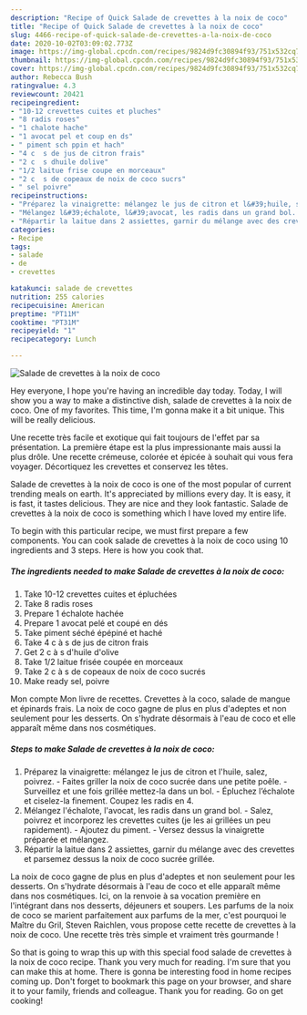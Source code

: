 ```yaml
---
description: "Recipe of Quick Salade de crevettes à la noix de coco"
title: "Recipe of Quick Salade de crevettes à la noix de coco"
slug: 4466-recipe-of-quick-salade-de-crevettes-a-la-noix-de-coco
date: 2020-10-02T03:09:02.773Z
image: https://img-global.cpcdn.com/recipes/9824d9fc30894f93/751x532cq70/salade-de-crevettes-a-la-noix-de-coco-photo-principale-de-la-recette.jpg
thumbnail: https://img-global.cpcdn.com/recipes/9824d9fc30894f93/751x532cq70/salade-de-crevettes-a-la-noix-de-coco-photo-principale-de-la-recette.jpg
cover: https://img-global.cpcdn.com/recipes/9824d9fc30894f93/751x532cq70/salade-de-crevettes-a-la-noix-de-coco-photo-principale-de-la-recette.jpg
author: Rebecca Bush
ratingvalue: 4.3
reviewcount: 20421
recipeingredient:
- "10-12 crevettes cuites et pluches"
- "8 radis roses"
- "1 chalote hache"
- "1 avocat pel et coup en ds"
- " piment sch ppin et hach"
- "4 c  s de jus de citron frais"
- "2 c  s dhuile dolive"
- "1/2 laitue frise coupe en morceaux"
- "2 c  s de copeaux de noix de coco sucrs"
- " sel poivre"
recipeinstructions:
- "Préparez la vinaigrette: mélangez le jus de citron et l&#39;huile, salez, poivrez. Faites griller la noix de coco sucrée dans une petite poêle. Surveillez et une fois grillée mettez-la dans un bol. Épluchez l’échalote et ciselez-la finement. Coupez les radis en 4."
- "Mélangez l&#39;échalote, l&#39;avocat, les radis dans un grand bol. Salez, poivrez et incorporez les crevettes cuites (je les ai grillées un peu rapidement). Ajoutez du piment. Versez dessus la vinaigrette préparée et mélangez."
- "Répartir la laitue dans 2 assiettes, garnir du mélange avec des crevettes et parsemez dessus la noix de coco sucrée grillée."
categories:
- Recipe
tags:
- salade
- de
- crevettes

katakunci: salade de crevettes 
nutrition: 255 calories
recipecuisine: American
preptime: "PT11M"
cooktime: "PT31M"
recipeyield: "1"
recipecategory: Lunch

---
```



![Salade de crevettes à la noix de coco](https://img-global.cpcdn.com/recipes/9824d9fc30894f93/751x532cq70/salade-de-crevettes-a-la-noix-de-coco-photo-principale-de-la-recette.jpg)

Hey everyone, I hope you're having an incredible day today. Today, I will show you a way to make a distinctive dish, salade de crevettes à la noix de coco. One of my favorites. This time, I'm gonna make it a bit unique. This will be really delicious.

Une recette très facile et exotique qui fait toujours de l&#39;effet par sa présentation. La première étape est la plus impressionante mais aussi la plus drôle. Une recette crémeuse, colorée et épicée à souhait qui vous fera voyager. Décortiquez les crevettes et conservez les têtes.

Salade de crevettes à la noix de coco is one of the most popular of current trending meals on earth. It's appreciated by millions every day. It is easy, it is fast, it tastes delicious. They are nice and they look fantastic. Salade de crevettes à la noix de coco is something which I have loved my entire life.


To begin with this particular recipe, we must first prepare a few components. You can cook salade de crevettes à la noix de coco using 10 ingredients and 3 steps. Here is how you cook that.

<!--inarticleads1-->

##### The ingredients needed to make Salade de crevettes à la noix de coco:

1. Take 10-12 crevettes cuites et épluchées
1. Take 8 radis roses
1. Prepare 1 échalote hachée
1. Prepare 1 avocat pelé et coupé en dés
1. Take  piment séché épépiné et haché
1. Take 4 c à s de jus de citron frais
1. Get 2 c à s d&#39;huile d&#39;olive
1. Take 1/2 laitue frisée coupée en morceaux
1. Take 2 c à s de copeaux de noix de coco sucrés
1. Make ready  sel, poivre


Mon compte Mon livre de recettes. Crevettes à la coco, salade de mangue et épinards frais. La noix de coco gagne de plus en plus d&#39;adeptes et non seulement pour les desserts. On s&#39;hydrate désormais à l&#39;eau de coco et elle apparaît même dans nos cosmétiques. 

<!--inarticleads2-->

##### Steps to make Salade de crevettes à la noix de coco:

1. Préparez la vinaigrette: mélangez le jus de citron et l&#39;huile, salez, poivrez. - Faites griller la noix de coco sucrée dans une petite poêle. - Surveillez et une fois grillée mettez-la dans un bol. - Épluchez l’échalote et ciselez-la finement. Coupez les radis en 4.
1. Mélangez l&#39;échalote, l&#39;avocat, les radis dans un grand bol. - Salez, poivrez et incorporez les crevettes cuites (je les ai grillées un peu rapidement). - Ajoutez du piment. - Versez dessus la vinaigrette préparée et mélangez.
1. Répartir la laitue dans 2 assiettes, garnir du mélange avec des crevettes et parsemez dessus la noix de coco sucrée grillée.


La noix de coco gagne de plus en plus d&#39;adeptes et non seulement pour les desserts. On s&#39;hydrate désormais à l&#39;eau de coco et elle apparaît même dans nos cosmétiques. Ici, on la renvoie à sa vocation première en l&#39;intégrant dans nos desserts, déjeuners et soupers. Les parfums de la noix de coco se marient parfaitement aux parfums de la mer, c&#39;est pourquoi le Maître du Gril, Steven Raichlen, vous propose cette recette de crevettes à la noix de coco. Une recette très très simple et vraiment très gourmande ! 

So that is going to wrap this up with this special food salade de crevettes à la noix de coco recipe. Thank you very much for reading. I'm sure that you can make this at home. There is gonna be interesting food in home recipes coming up. Don't forget to bookmark this page on your browser, and share it to your family, friends and colleague. Thank you for reading. Go on get cooking!

